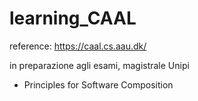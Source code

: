 # learning_CAAL

reference: https://caal.cs.aau.dk/

in preparazione agli esami, magistrale Unipi
- Principles for Software Composition
